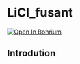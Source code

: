 # LiCl_fusant

<mark style="color:red;"></mark><a href="https://bohrium.dp.tech/notebook/759614d6c6314dee84a127f11dfc4723" target="_blank"><img src="https://cdn.dp.tech/bohrium/web/static/images/open-in-bohrium.svg" alt="Open In Bohrium"/></a>

## Introdution
